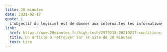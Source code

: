 ```yaml
---
title: 20 minutes
date: 2021-02-17
quote: | 
  L’objectif du logiciel est de donner aux internautes les informations nécessaires à leur compréhension de la vulnérabilité, de la loyauté et de la légalité des règlements.
link: 
  href: https://www.20minutes.fr/high-tech/2979215-20210217-conditions-generales-utilisation-nouveau-logiciel-permet-surveiller-evolutions
  title: Un article à retrouver sur le site de 20 minutes
  text: Lire
---
```

